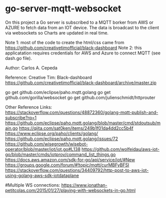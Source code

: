 # go-server-mqtt-websocket

On this project a Go server is subscribed to a MQTT borker from AWS or AZURE to fetch data from an IOT device.
The data is broadcast to the client via websockets so Charts are updated in real time.


Note 1: most of the code to create the html/css came from https://github.com/creativetimofficial/black-dashboard
Note 2: this applicatation requires credentials for AWS and Azure to connect MQTT (see dash.go file).


Author: Carlos A. Cepeda


Reference:
Creative Tim: Black-dashboard
https://github.com/creativetimofficial/black-dashboard/archive/master.zip


go get github.com/eclipse/paho.mqtt.golang
go get github.com/gorilla/websocket
go get github.com/julienschmidt/httprouter


Other Reference Links:
https://stackoverflow.com/questions/48872360/golang-mqtt-publish-and-subscribe?rq=1
https://github.com/eclipse/paho.mqtt.golang/blob/master/cmd/stdoutsub/main.go
https://qiita.com/sat0ken/items/249b1f01da4dd2cc5b4f
https://www.eclipse.org/paho/clients/golang/
https://github.com/eclipse/paho.mqtt.golang/issues/72
https://github.com/wisegrowth/wisebot-operator/blob/master/iot/iot.go#L138
https://github.com/wolfeidau/aws-iot-go/blob/master/cmds/iotprov/command_list_things.go
https://docs.aws.amazon.com/sdk-for-go/api/service/iot/#New
https://groups.google.com/forum/#!topic/mqtt/curMBFyBFSI
https://stackoverflow.com/questions/34409792/http-post-to-aws-iot-using-golang-aws-sdk-iotdataplane

#Multiple WS connections:
https://www.jonathan-petitcolas.com/2015/01/27/playing-with-websockets-in-go.html
